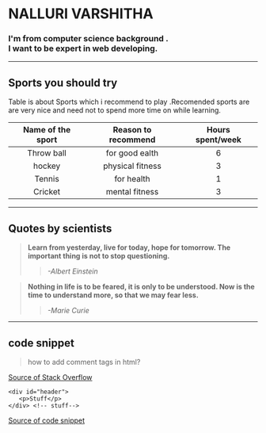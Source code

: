 # NALLURI VARSHITHA
  ### I'm from computer science background . <br>I want to be expert in web developing.<br>
 

---

## Sports you should try 
Table is about Sports which i recommend to play .Recomended  sports are are very nice and need not to spend more time on  while learning.
 
| Name of the sport  |  Reason to recommend   | Hours spent/week |
| :--------------:    | :--------------:      | :--------------: |
| Throw ball          | for good ealth        | 6                |
| hockey              | physical fitness      |3                 |
| Tennis              | for health            | 1                |
|  Cricket            | mental fitness      | 3                 |

---

## Quotes by scientists
> **Learn from yesterday, live for today, hope for tomorrow. The important thing is not to stop questioning.**
>>    *-Albert Einstein* 

> **Nothing in life is to be feared, it is only to be understood. Now is the time to understand more, so that we may fear less.**
>>    *-Marie Curie*

---
## code snippet


> how to add  comment tags  in html? 

 [Source of Stack Overflow](https://stackoverflow.com/questions/5926580/html-comments-inside-opening-tag-of-the-element)

```
<div id="header">
   <p>Stuff</p>
</div> <!-- stuff--> 
```
[Source of code snippet](https://css-tricks.com/snippets/html/comments-in-html/)
